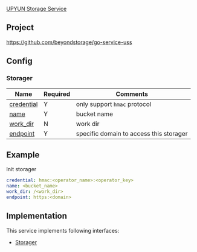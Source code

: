 [UPYUN Storage Service](https://www.upyun.com/products/file-storage)

## Project

<https://github.com/beyondstorage/go-service-uss>

## Config

### Storager

| Name                                         | Required | Comments                                |
| -------------------------------------------- | -------- | --------------------------------------- |
| [credential](go-storage/pairs/credential.md) | Y        | only support `hmac` protocol            |
| [name](go-storage/pairs/name.md)             | Y        | bucket name                             |
| [work_dir](go-storage/pairs/work_dir.md)     | N        | work dir                                |
| [endpoint](go-storage/pairs/endpoint.md)     | Y        | specific domain to access this storager |

## Example

Init storager

```yaml
credential: hmac:<operator_name>:<operator_key>
name: <bucket_name>
work_dir: /<work_dir>
endpoint: https:<domain>
```

## Implementation

This service implements following interfaces:

- [Storager](../operations/storager/index.md)